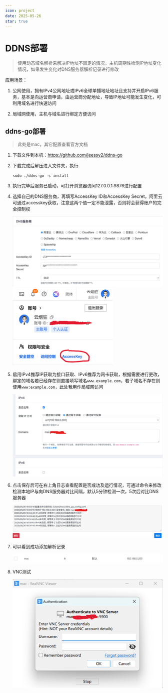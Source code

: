 ```yaml
---
icon: project
date: 2025-05-26
star: true
---
```


# DDNS部署

> 使用动态域名解析来解决IP地址不固定的情况，主机周期性检测IP地址变化情况，如果发生变化对DNS服务器解析记录进行修改

应用场景：

1. 公网使用，拥有IPv4公网地址或IPv6全球单播地址地址且支持并开启IPv6服务，基本是向运营商申请，由运营商分配地址，导致IP地址可能发生变化，可利用域名进行快速访问

2. 局域网使用，主机与域名进行绑定方便访问

<!-- more --> 

## ddns-go部署

> 此处是mac，其它配置查看官方文档

1. 下载文件到本机：https://github.com/jeessy2/ddns-go

2. 下载完成后解压进入文件夹，执行

   ```
   sudo ./ddns-go -s install
   ```

3. 执行完毕后服务已启动，可打开浏览器访问127.0.0.1:9876进行配置

4. 选择自己的DNS服务商，再填写AccessKey ID和AccessKey Secret，阿里云可通过accesskey获取，注意这两个值一定不能泄露，否则将会获得账户的完全控制权

   <img src="../../.vuepress/public/images/image-20250526181711251.png" alt="image-20250526181711251" style="zoom: 60%;" />

   <img src="../../.vuepress/public/images/屏幕截图 2025-05-26 174540.png" alt="屏幕截图 2025-05-26 174540" style="zoom: 50%;" />

5. 启用IPv4推荐IP获取为接口获取、IPv6推荐为网卡获取，根据需要进行更改，绑定的域名若已经存在则直接填写域名`www.example.com`，若子域名不存在则使用`www:example.com`，此处我用作局域网访问

   <img src="../../.vuepress/public/images/image-20250526182432063.png" alt="image-20250526182432063" style="zoom: 50%;" />

6. 点击保存后可在右上角日志查看配置是否成功及运行情况，可通过命令来修改检测本地IP与向DNS服务器对比间隔，默认5分钟检测一次，5次后对比DNS服务器

   <img src="../../.vuepress/public/images/image-20250526182955843.png" alt="image-20250526182955843" style="zoom: 60%;" />

7. 可以看到成功添加解析记录

   <img src="../../.vuepress/public/images/image-20250526182823248.png" alt="image-20250526182823248" style="zoom: 50%;" />

8. VNC测试

   <img src="../../.vuepress/public/images/屏幕截图 2025-05-26 173301.png" alt="屏幕截图 2025-05-26 173301" style="zoom:50%;" />

   

